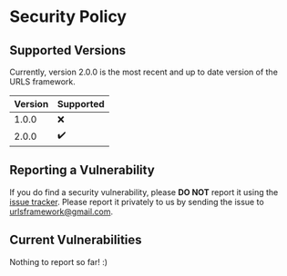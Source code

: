 # Security Policy

## Supported Versions

Currently, version 2.0.0 is the most recent and up to date version of the URLS framework.

| Version |     Supported      |
| ------- | ------------------ |
|  1.0.0  |        :x:         |
|  2.0.0  | :heavy_check_mark: |

## Reporting a Vulnerability

If you do find a security vulnerability, please **DO NOT** report it using the [issue tracker](https://github.com/urls-framework/URLS/issues). Please report it privately to us by sending the issue to [urlsframework@gmail.com](mailto:urlsframework@gmail.com).

## Current Vulnerabilities
Nothing to report so far! :)
